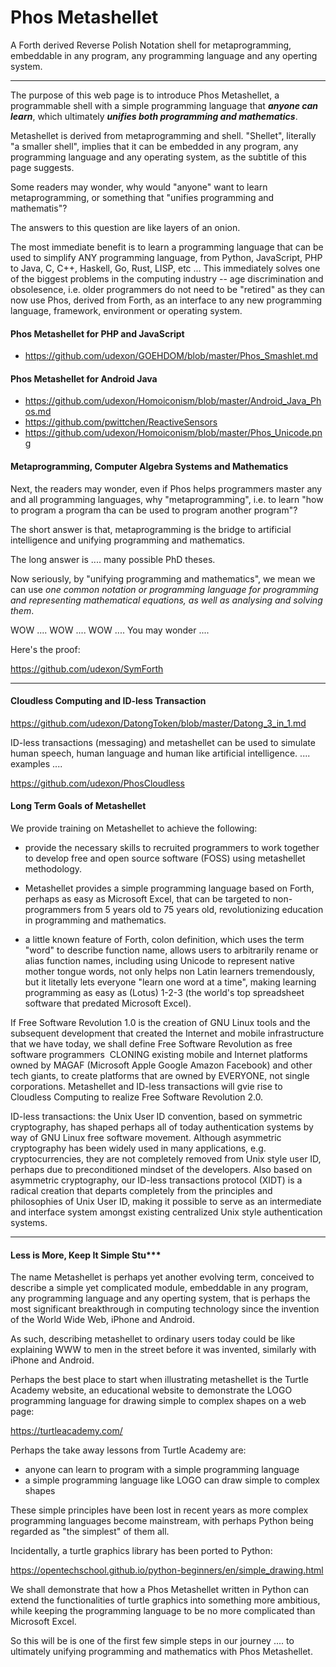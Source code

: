 # Phos Metashellet
A Forth derived Reverse Polish Notation shell for metaprogramming, embeddable in any program, any programming language and any operting system.

<hr>

The purpose of this web page is to introduce Phos Metashellet, a programmable shell with a simple programming language that ___anyone can learn___, which ultimately ___unifies both programming and mathematics___.

Metashellet is derived from metaprogramming and shell. "Shellet", literally "a smaller shell", implies that it can be embedded in any program, any programming language and any operating system, as the subtitle of this page suggests.

Some readers may wonder, why would "anyone" want to learn metaprogramming, or something that "unifies programming and mathematis"?

The answers to this question are like layers of an onion.

The most immediate benefit is to learn a programming language that can be used to simplify ANY programming language, from Python, JavaScript, PHP to Java, C, C++, Haskell, Go, Rust, LISP, etc ... This immediately solves one of the biggest problems in the computing industry -- age discrimination and obsolesence, i.e. older programmers do not need to be "retired" as they can now use Phos, derived from Forth, as an interface to any new programming language, framework, environment or operating system.



#### Phos Metashellet for PHP and JavaScript
- https://github.com/udexon/GOEHDOM/blob/master/Phos_Smashlet.md

#### Phos Metashellet for Android Java
- https://github.com/udexon/Homoiconism/blob/master/Android_Java_Phos.md
- https://github.com/pwittchen/ReactiveSensors
- https://github.com/udexon/Homoiconism/blob/master/Phos_Unicode.png


#### Metaprogramming, Computer Algebra Systems and Mathematics

Next, the readers may wonder, even if Phos helps programmers master any and all programming languages, why "metaprogramming", i.e. to learn "how to program a program tha can be used to program another program"?

The short answer is that, metaprogramming is the bridge to artificial intelligence and unifying programming and mathematics.

The long answer is .... many possible PhD theses.

Now seriously, by "unifying programming and mathematics", we mean we can use _one common notation or programming language for programming and representing mathematical equations, as well as analysing and solving them_.

WOW .... WOW .... WOW .... You may wonder ....

Here's the proof:

https://github.com/udexon/SymForth

<hr>

#### Cloudless Computing and ID-less Transaction

https://github.com/udexon/DatongToken/blob/master/Datong_3_in_1.md

ID-less transactions (messaging) and metashellet can be used to simulate human speech, human language and human like artificial intelligence. .... examples ....

https://github.com/udexon/PhosCloudless 


#### Long Term Goals of Metashellet

We provide training on Metashellet to achieve the following:

- provide the necessary skills to recruited programmers to work together to develop free and open source software (FOSS) using metashellet methodology.
       
- Metashellet provides a simple programming language based on Forth, perhaps as easy as Microsoft Excel, that can be targeted to non-programmers from 5 years old to 75 years old, revolutionizing education in programming and mathematics.

- a little known feature of Forth, colon definition, which uses the term "word" to describe function name, allows users to arbitrarily rename or alias function names, including using Unicode to represent native mother tongue words, not only helps non Latin learners tremendously, but it litetally lets everyone "learn one word at a time", making learning programming as easy as (Lotus) 1-2-3 (the world's top spreadsheet software that predated Microsoft Excel).

If Free Software Revolution 1.0 is the creation of GNU Linux tools and the subsequent development that created the Internet and mobile infrastructure that we have today, we shall define Free Software Revolution as free software programmers  CLONING existing mobile and Internet platforms owned by MAGAF (Microsoft Apple Google Amazon Facebook) and other tech giants, to create platforms that are owned by EVERYONE, not single corporations. Metashellet and ID-less transactions will gvie rise to Cloudless Computing to realize Free Software Revolution 2.0.

ID-less transactions: the Unix User ID convention, based on symmetric cryptography, has shaped perhaps all of today authentication systems by way of GNU Linux free software movement. Although asymmetric cryptography has been widely used in many applications, e.g. cryptocurrencies, they are not completely removed from Unix style user ID, perhaps due to preconditioned mindset of the developers. Also based on asymmetric cryptography, our ID-less transactions protocol (XIDT) is a radical creation that departs completely from the principles and philosophies of Unix User ID, making it possible to serve as an intermediate and interface system amongst existing centralized Unix style authentication systems.



<hr>

#### Less is More, Keep It Simple Stu***

The name Metashellet is perhaps yet another evolving term, conceived to describe a simple yet complicated module, embeddable in any program, any programming language and any operting system, that is perhaps the most significant breakthrough in computing technology since the invention of the World Wide Web, iPhone and Android.

As such, describing metashellet to ordinary users today could be like explaining WWW to men in the street before it was invented, similarly with iPhone and Android. 

Perhaps the best place to start when illustrating metashellet is the Turtle Academy website, an educational website to demonstrate the LOGO programming language for drawing simple to complex shapes on a web page:

https://turtleacademy.com/

Perhaps the take away lessons from Turtle Academy are:

- anyone can learn to program with a simple programming language
- a simple programming language like LOGO can draw simple to complex shapes

These simple principles have been lost in recent years as more complex programming languages become mainstream, with perhaps Python being regarded as "the simplest" of them all.

Incidentally, a turtle graphics library has been ported to Python:

https://opentechschool.github.io/python-beginners/en/simple_drawing.html

We shall demonstrate that how a Phos Metashellet written in Python can extend the functionalities of turtle graphics into something more ambitious, while keeping the programming language to be no more complicated than Microsoft Excel.

So this will be is one of the first few simple steps in our journey .... to ultimately unifying programming and mathematics with Phos Metashellet.




